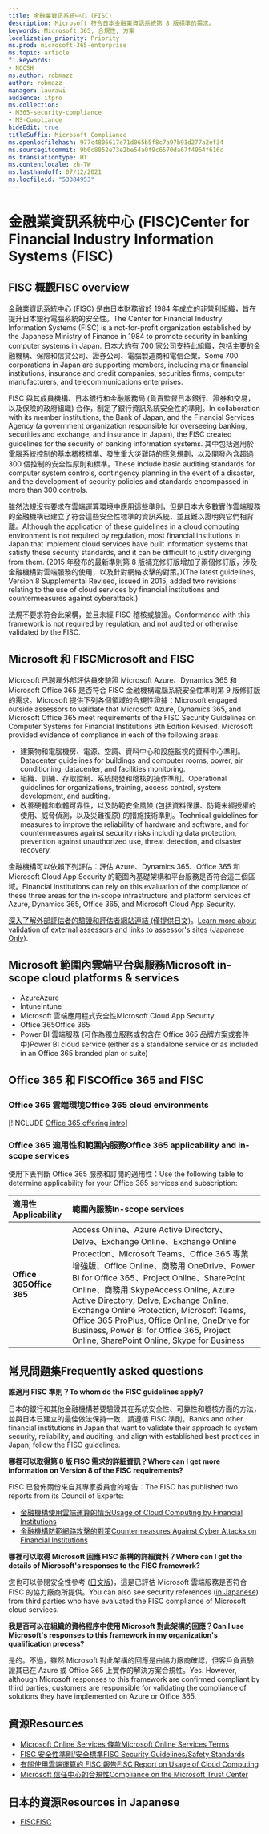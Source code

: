 ```yaml
---
title: 金融業資訊系統中心 (FISC)
description: Microsoft 符合日本金融業資訊系統第 8 版標準的需求。
keywords: Microsoft 365, 合規性, 方案
localization_priority: Priority
ms.prod: microsoft-365-enterprise
ms.topic: article
f1.keywords:
- NOCSH
ms.author: robmazz
author: robmazz
manager: laurawi
audience: itpro
ms.collection:
- M365-security-compliance
- MS-Compliance
hideEdit: true
titleSuffix: Microsoft Compliance
ms.openlocfilehash: 977c4805617e71d065b5f8c7a97b91d277a2ef34
ms.sourcegitcommit: 9b0c8852e73e2be54a0f9c6570da67f4964f616c
ms.translationtype: HT
ms.contentlocale: zh-TW
ms.lasthandoff: 07/12/2021
ms.locfileid: "53384953"
---
```

# <a name="center-for-financial-industry-information-systems-fisc"></a><span data-ttu-id="83b1e-104">金融業資訊系統中心 (FISC)</span><span class="sxs-lookup"><span data-stu-id="83b1e-104">Center for Financial Industry Information Systems (FISC)</span></span>

## <a name="fisc-overview"></a><span data-ttu-id="83b1e-105">FISC 概觀</span><span class="sxs-lookup"><span data-stu-id="83b1e-105">FISC overview</span></span>

<span data-ttu-id="83b1e-106">金融業資訊系統中心 (FISC) 是由日本財務省於 1984 年成立的非營利組織，旨在提升日本銀行電腦系統的安全性。</span><span class="sxs-lookup"><span data-stu-id="83b1e-106">The Center for Financial Industry Information Systems (FISC) is a not-for-profit organization established by the Japanese Ministry of Finance in 1984 to promote security in banking computer systems in Japan.</span></span> <span data-ttu-id="83b1e-107">日本大約有 700 家公司支持此組織，包括主要的金融機構、保險和信貸公司、證券公司、電腦製造商和電信企業。</span><span class="sxs-lookup"><span data-stu-id="83b1e-107">Some 700 corporations in Japan are supporting members, including major financial institutions, insurance and credit companies, securities firms, computer manufacturers, and telecommunications enterprises.</span></span>

<span data-ttu-id="83b1e-108">FISC 與其成員機構、日本銀行和金融服務局 (負責監督日本銀行、證券和交易，以及保險的政府組織) 合作，制定了銀行資訊系統安全性的準則。</span><span class="sxs-lookup"><span data-stu-id="83b1e-108">In collaboration with its member institutions, the Bank of Japan, and the Financial Services Agency (a government organization responsible for overseeing banking, securities and exchange, and insurance in Japan), the FISC created guidelines for the security of banking information systems.</span></span> <span data-ttu-id="83b1e-109">其中包括適用於電腦系統控制的基本稽核標準、發生重大災難時的應急規劃，以及開發內含超過 300 個控制的安全性原則和標準。</span><span class="sxs-lookup"><span data-stu-id="83b1e-109">These include basic auditing standards for computer system controls, contingency planning in the event of a disaster, and the development of security policies and standards encompassed in more than 300 controls.</span></span>

<span data-ttu-id="83b1e-110">雖然法規沒有要求在雲端運算環境中應用這些準則，但是日本大多數實作雲端服務的金融機構已建立了符合這些安全性標準的資訊系統，並且難以證明與它們相背離。</span><span class="sxs-lookup"><span data-stu-id="83b1e-110">Although the application of these guidelines in a cloud computing environment is not required by regulation, most financial institutions in Japan that implement cloud services have built information systems that satisfy these security standards, and it can be difficult to justify diverging from them.</span></span> <span data-ttu-id="83b1e-111">(2015 年發布的最新準則第 8 版補充修訂版增加了兩個修訂版，涉及金融機構對雲端服務的使用，以及針對網絡攻擊的對策。)</span><span class="sxs-lookup"><span data-stu-id="83b1e-111">(The latest guidelines, Version 8 Supplemental Revised, issued in 2015, added two revisions relating to the use of cloud services by financial institutions and countermeasures against cyberattack.)</span></span>

<span data-ttu-id="83b1e-112">法規不要求符合此架構，並且未經 FISC 稽核或驗證。</span><span class="sxs-lookup"><span data-stu-id="83b1e-112">Conformance with this framework is not required by regulation, and not audited or otherwise validated by the FISC.</span></span>

## <a name="microsoft-and-fisc"></a><span data-ttu-id="83b1e-113">Microsoft 和 FISC</span><span class="sxs-lookup"><span data-stu-id="83b1e-113">Microsoft and FISC</span></span>

<span data-ttu-id="83b1e-p104">Microsoft 已聘雇外部評估員來驗證 Microsoft Azure、Dynamics 365 和 Microsoft Office 365 是否符合 FISC 金融機構電腦系統安全性準則第 9 版修訂版的需求。Microsoft 提供下列各個領域的合規性證據：</span><span class="sxs-lookup"><span data-stu-id="83b1e-p104">Microsoft engaged outside assessors to validate that Microsoft Azure, Dynamics 365, and Microsoft Office 365 meet requirements of the FISC Security Guidelines on Computer Systems for Financial Institutions 9th Edition Revised. Microsoft provided evidence of compliance in each of the following areas:</span></span>

- <span data-ttu-id="83b1e-116">建築物和電腦機房、電源、空調、資料中心和設施監視的資料中心準則。</span><span class="sxs-lookup"><span data-stu-id="83b1e-116">Datacenter guidelines for buildings and computer rooms, power, air conditioning, datacenter, and facilities monitoring.</span></span>
- <span data-ttu-id="83b1e-117">組織、訓練、存取控制、系統開發和稽核的操作準則。</span><span class="sxs-lookup"><span data-stu-id="83b1e-117">Operational guidelines for organizations, training, access control, system development, and auditing.</span></span>
- <span data-ttu-id="83b1e-118">改善硬體和軟體可靠性，以及防範安全風險 (包括資料保護、防範未經授權的使用、威脅偵測，以及災難復原) 的措施技術準則。</span><span class="sxs-lookup"><span data-stu-id="83b1e-118">Technical guidelines for measures to improve the reliability of hardware and software, and for countermeasures against security risks including data protection, prevention against unauthorized use, threat detection, and disaster recovery.</span></span>

<span data-ttu-id="83b1e-119">金融機構可以依賴下列評估：評估 Azure、Dynamics 365、Office 365 和 Microsoft Cloud App Security 的範圍內基礎架構和平台服務是否符合這三個區域。</span><span class="sxs-lookup"><span data-stu-id="83b1e-119">Financial institutions can rely on this evaluation of the compliance of these three areas for the in-scope infrastructure and platform services of Azure, Dynamics 365, Office 365, and Microsoft Cloud App Security.</span></span>

<span data-ttu-id="83b1e-120">[深入了解外部評估者的驗證和評估者網站連結 (僅提供日文)](https://cloudblogs.microsoft.com/industry-blog/ja-jp/financial-services/2018/05/11/fisc_v9/)。</span><span class="sxs-lookup"><span data-stu-id="83b1e-120">[Learn more about validation of external assessors and links to assessor's sites (Japanese Only](https://cloudblogs.microsoft.com/industry-blog/ja-jp/financial-services/2018/05/11/fisc_v9/)).</span></span>

## <a name="microsoft-in-scope-cloud-platforms--services"></a><span data-ttu-id="83b1e-121">Microsoft 範圍內雲端平台與服務</span><span class="sxs-lookup"><span data-stu-id="83b1e-121">Microsoft in-scope cloud platforms & services</span></span>

- <span data-ttu-id="83b1e-122">Azure</span><span class="sxs-lookup"><span data-stu-id="83b1e-122">Azure</span></span>
- <span data-ttu-id="83b1e-123">Intune</span><span class="sxs-lookup"><span data-stu-id="83b1e-123">Intune</span></span>
- <span data-ttu-id="83b1e-124">Microsoft 雲端應用程式安全性</span><span class="sxs-lookup"><span data-stu-id="83b1e-124">Microsoft Cloud App Security</span></span>
- <span data-ttu-id="83b1e-125">Office 365</span><span class="sxs-lookup"><span data-stu-id="83b1e-125">Office 365</span></span>
- <span data-ttu-id="83b1e-126">Power BI 雲端服務 (可作為獨立服務或包含在 Office 365 品牌方案或套件中)</span><span class="sxs-lookup"><span data-stu-id="83b1e-126">Power BI cloud service (either as a standalone service or as included in an Office 365 branded plan or suite)</span></span>

## <a name="office-365-and-fisc"></a><span data-ttu-id="83b1e-127">Office 365 和 FISC</span><span class="sxs-lookup"><span data-stu-id="83b1e-127">Office 365 and FISC</span></span>

### <a name="office-365-cloud-environments"></a><span data-ttu-id="83b1e-128">Office 365 雲端環境</span><span class="sxs-lookup"><span data-stu-id="83b1e-128">Office 365 cloud environments</span></span>

[!INCLUDE [Office 365 offering intro](../includes/o365-offering-introduction.md)]

### <a name="office-365-applicability-and-in-scope-services"></a><span data-ttu-id="83b1e-129">Office 365 適用性和範圍內服務</span><span class="sxs-lookup"><span data-stu-id="83b1e-129">Office 365 applicability and in-scope services</span></span>

<span data-ttu-id="83b1e-130">使用下表判斷 Office 365 服務和訂閱的適用性：</span><span class="sxs-lookup"><span data-stu-id="83b1e-130">Use the following table to determine applicability for your Office 365 services and subscription:</span></span>

| <span data-ttu-id="83b1e-131">**適用性**</span><span class="sxs-lookup"><span data-stu-id="83b1e-131">**Applicability**</span></span> | <span data-ttu-id="83b1e-132">**範圍內服務**</span><span class="sxs-lookup"><span data-stu-id="83b1e-132">**In-scope services**</span></span> |
|:------------------|:----------------------|
| <span data-ttu-id="83b1e-133">**Office 365**</span><span class="sxs-lookup"><span data-stu-id="83b1e-133">**Office 365**</span></span> | <span data-ttu-id="83b1e-134">Access Online、Azure Active Directory、Delve、Exchange Online、Exchange Online Protection、Microsoft Teams、Office 365 專業增強版、Office Online、商務用 OneDrive、Power BI for Office 365、Project Online、SharePoint Online、商務用 Skype</span><span class="sxs-lookup"><span data-stu-id="83b1e-134">Access Online, Azure Active Directory, Delve, Exchange Online, Exchange Online Protection, Microsoft Teams, Office 365 ProPlus, Office Online, OneDrive for Business, Power BI for Office 365, Project Online, SharePoint Online, Skype for Business</span></span> |

## <a name="frequently-asked-questions"></a><span data-ttu-id="83b1e-135">常見問題集</span><span class="sxs-lookup"><span data-stu-id="83b1e-135">Frequently asked questions</span></span>

<span data-ttu-id="83b1e-136">**誰適用 FISC 準則？**</span><span class="sxs-lookup"><span data-stu-id="83b1e-136">**To whom do the FISC guidelines apply?**</span></span>

<span data-ttu-id="83b1e-137">日本的銀行和其他金融機構若要驗證其在系統安全性、可靠性和稽核方面的方法，並與日本已建立的最佳做法保持一致，請遵循 FISC 準則。</span><span class="sxs-lookup"><span data-stu-id="83b1e-137">Banks and other financial institutions in Japan that want to validate their approach to system security, reliability, and auditing, and align with established best practices in Japan, follow the FISC guidelines.</span></span>

<span data-ttu-id="83b1e-138">**哪裡可以取得第 8 版 FISC 需求的詳細資訊？**</span><span class="sxs-lookup"><span data-stu-id="83b1e-138">**Where can I get more information on Version 8 of the FISC requirements?**</span></span>

<span data-ttu-id="83b1e-139">FISC 已發佈兩份來自其專家委員會的報告：</span><span class="sxs-lookup"><span data-stu-id="83b1e-139">The FISC has published two reports from its Council of Experts:</span></span>

- [<span data-ttu-id="83b1e-140">金融機構使用雲端運算的情況</span><span class="sxs-lookup"><span data-stu-id="83b1e-140">Usage of Cloud Computing by Financial Institutions</span></span>](https://aka.ms/cloud-computing-report-en)
- [<span data-ttu-id="83b1e-141">金融機構防範網路攻擊的對策</span><span class="sxs-lookup"><span data-stu-id="83b1e-141">Countermeasures Against Cyber Attacks on Financial Institutions</span></span>](https://aka.ms/cyberattack-counter)

<span data-ttu-id="83b1e-142">**哪裡可以取得 Microsoft 回應 FISC 架構的詳細資料？**</span><span class="sxs-lookup"><span data-stu-id="83b1e-142">**Where can I get the details of Microsoft's responses to the FISC framework?**</span></span>

<span data-ttu-id="83b1e-143">您也可以參閱安全性參考 ([日文版](https://aka.ms/microsoftresponsetofiscguidancejapanese))，這是已評估 Microsoft 雲端服務是否符合 FISC 的協力廠商所提供。</span><span class="sxs-lookup"><span data-stu-id="83b1e-143">You can also see security references ([in Japanese](https://aka.ms/microsoftresponsetofiscguidancejapanese)) from third parties who have evaluated the FISC compliance of Microsoft cloud services.</span></span>

<span data-ttu-id="83b1e-144">**我是否可以在組織的資格程序中使用 Microsoft 對此架構的回應？**</span><span class="sxs-lookup"><span data-stu-id="83b1e-144">**Can I use Microsoft's responses to this framework in my organization's qualification process?**</span></span>

<span data-ttu-id="83b1e-p105">是的。不過，雖然 Microsoft 對此架構的回應是由協力廠商確認，但客戶負責驗證其已在 Azure 或 Office 365 上實作的解決方案合規性。</span><span class="sxs-lookup"><span data-stu-id="83b1e-p105">Yes. However, although Microsoft responses to this framework are confirmed compliant by third parties, customers are responsible for validating the compliance of solutions they have implemented on Azure or Office 365.</span></span>

## <a name="resources"></a><span data-ttu-id="83b1e-147">資源</span><span class="sxs-lookup"><span data-stu-id="83b1e-147">Resources</span></span>

- [<span data-ttu-id="83b1e-148">Microsoft Online Services 條款</span><span class="sxs-lookup"><span data-stu-id="83b1e-148">Microsoft Online Services Terms</span></span>](https://aka.ms/Online-Services-Terms)
- [<span data-ttu-id="83b1e-149">FISC 安全性準則/安全標準</span><span class="sxs-lookup"><span data-stu-id="83b1e-149">FISC Security Guidelines/Safety Standards</span></span>](https://www.fisc.or.jp/english)
- [<span data-ttu-id="83b1e-150">有關使用雲端運算的 FISC 報告</span><span class="sxs-lookup"><span data-stu-id="83b1e-150">FISC Report on Usage of Cloud Computing</span></span>](https://aka.ms/cloud-computing-report-en)
- [<span data-ttu-id="83b1e-151">Microsoft 信任中心的合規性</span><span class="sxs-lookup"><span data-stu-id="83b1e-151">Compliance on the Microsoft Trust Center</span></span>](https://www.microsoft.com/trust-center/compliance/compliance-overview)

## <a name="resources-in-japanese"></a><span data-ttu-id="83b1e-152">日本的資源</span><span class="sxs-lookup"><span data-stu-id="83b1e-152">Resources in Japanese</span></span>

- [<span data-ttu-id="83b1e-153">FISC</span><span class="sxs-lookup"><span data-stu-id="83b1e-153">FISC</span></span>](https://www.fisc.or.jp/)
